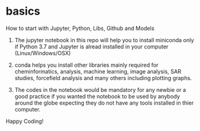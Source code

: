 # basics
How to start with Jupyter, Python, Libs, Github and Models


1. The jupyter notebook in this repo will help you to install miniconda
only if Python 3.7 and Jupyter is alread installed in your computer (Linux/Windows/OSX)

2. conda helps you install other libraries mainly required for cheminformatics, analysis, machine learning, image analysis, SAR studies, forcefield analysis and many others including plotting graphs.

3. The codes in the notebook would be mandatory for any newbie or a good practice if you wanted the notebook to be used by anybody around the globe expecting they do not have any tools installed in thier computer.

Happy Coding!
